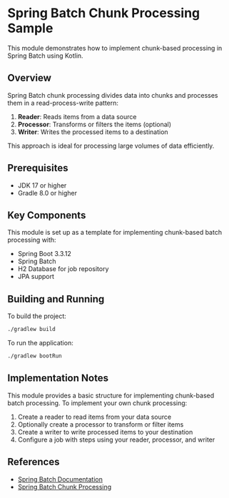 # Spring Batch Chunk Processing Sample

This module demonstrates how to implement chunk-based processing in Spring Batch using Kotlin.

## Overview

Spring Batch chunk processing divides data into chunks and processes them in a read-process-write pattern:
1. **Reader**: Reads items from a data source
2. **Processor**: Transforms or filters the items (optional)
3. **Writer**: Writes the processed items to a destination

This approach is ideal for processing large volumes of data efficiently.

## Prerequisites

- JDK 17 or higher
- Gradle 8.0 or higher

## Key Components

This module is set up as a template for implementing chunk-based batch processing with:
- Spring Boot 3.3.12
- Spring Batch
- H2 Database for job repository
- JPA support

## Building and Running

To build the project:
```bash
./gradlew build
```

To run the application:
```bash
./gradlew bootRun
```

## Implementation Notes

This module provides a basic structure for implementing chunk-based batch processing. To implement your own chunk processing:

1. Create a reader to read items from your data source
2. Optionally create a processor to transform or filter items
3. Create a writer to write processed items to your destination
4. Configure a job with steps using your reader, processor, and writer

## References

- [Spring Batch Documentation](https://docs.spring.io/spring-batch/docs/current/reference/html/)
- [Spring Batch Chunk Processing](https://docs.spring.io/spring-batch/docs/current/reference/html/step.html#chunkOrientedProcessing)